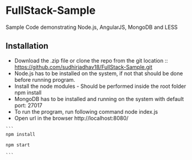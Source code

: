 # FullStack-Sample
  Sample Code demonstrating Node.js, AngularJS, MongoDB and LESS

## Installation

   - Download the .zip file or clone the repo from the git location :: https://github.com/sudhirjadhav18/FullStack-Sample.git      
   - Node.js has to be installed on the system, if not that should be done before running program.
   - Install the node modules - Should be performed inside the root folder
     npm install
   - MongoDB has to be installed and running on the system with default port: 27017
   - To run the program, run following command
     node index.js
   - Open url in the browser http://localhost:8080/

	```
	npm install

	npm start

	```